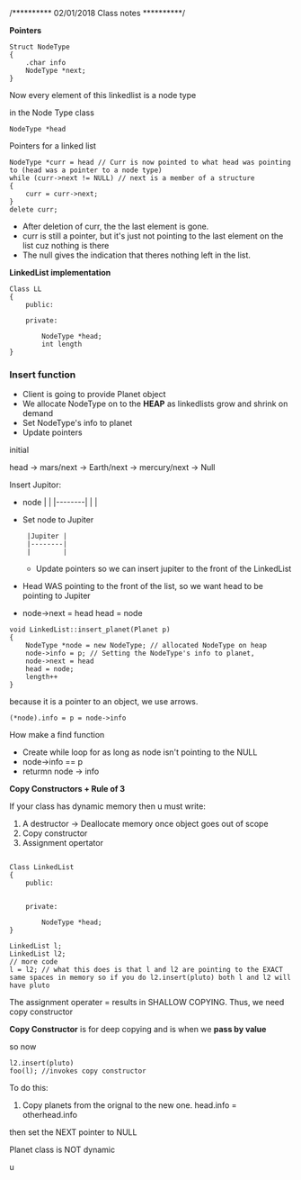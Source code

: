/**********
02/01/2018
Class notes
**********/

**Pointers**


```
Struct NodeType
{
    .char info
    NodeType *next;
}
```

Now every element of this linkedlist is a node type

in the Node Type class

```
NodeType *head
```

Pointers for a linked list

```
NodeType *curr = head // Curr is now pointed to what head was pointing to (head was a pointer to a node type)
while (curr->next != NULL) // next is a member of a structure
{
    curr = curr->next;
}
delete curr;
```

- After deletion of curr, the the last element is gone. 
- curr is still a pointer, but it's just not pointing to the last element on the list cuz nothing is there
- The null gives the indication that theres nothing left in the list.

**LinkedList implementation**

```
Class LL
{
    public:

    private:

        NodeType *head;
        int length
}
```

### Insert function

- Client is going to provide Planet object
- We allocate NodeType on to the **HEAP** as linkedlists grow and shrink on demand
- Set NodeType's info to planet
- Update pointers

initial 

head -> mars/next -> Earth/next -> mercury/next -> Null

Insert Jupitor:

- node |        |
       |--------|
       |        |

- Set node to Jupiter 

       |Jupiter |
       |--------|
       |        |

    - Update pointers so we can insert jupiter to the front of the LinkedList

- Head WAS pointing to the front of the list, so we want head to be pointing to Jupiter
- node->next = head
  head = node

```
void LinkedList::insert_planet(Planet p)
{
    NodeType *node = new NodeType; // allocated NodeType on heap
    node->info = p; // Setting the NodeType's info to planet, 
    node->next = head
    head = node;
    length++
}
```

because it is a pointer to an object, we use arrows.
 ```   
(*node).info = p = node->info
```

How make a find function

- Create while loop for as long as node isn't pointing to the NULL
- node->info == p
- returmn node -> info


**Copy Constructors + Rule of 3**

If your class has dynamic memory then u must write:

1) A destructor -> Deallocate memory once object goes out of scope
2) Copy constructor
3) Assignment opertator

```

Class LinkedList
{
    public:


    private:

        NodeType *head;
}

```

```
LinkedList l;
LinkedList l2;
// more code
l = l2; // what this does is that l and l2 are pointing to the EXACT same spaces in memory so if you do l2.insert(pluto) both l and l2 will have pluto
```
The assignment operater = results in SHALLOW COPYING. Thus, we need copy constructor

**Copy Constructor** is for deep copying and is when we **pass by value**

so now 

```
l2.insert(pluto)
foo(l); //invokes copy constructor
```

To do this:

1) Copy planets from the orignal to the new one.
head.info = otherhead.info

then set the NEXT pointer to NULL

Planet class is NOT dynamic

u